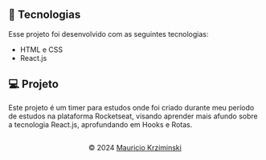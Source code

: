 ## 🚀 Tecnologias

Esse projeto foi desenvolvido com as seguintes tecnologias:

- HTML e CSS
- React.js

## 💻 Projeto

Este projeto é um timer para estudos onde foi criado durante meu período de estudos na plataforma Rocketseat, visando aprender mais afundo sobre a tecnologia React.js, aprofundando em Hooks e Rotas.

##

<p align="center">
  © 2024
  <a href="https://www.linkedin.com/in/mauricio-krziminski/" target="_blank"
    >Mauricio Krziminski</a>
</p>
